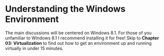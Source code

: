 # Understanding the Windows Environment

The main discussions will be centered on Windows 8.1.  For those of you unfamiliar to Windows 8.1 I 
recommend installing it for free!  Skip to **Chapter 03:  Virtualization** to find out how to get an 
environment up and running virtually in under 15 minutes.
